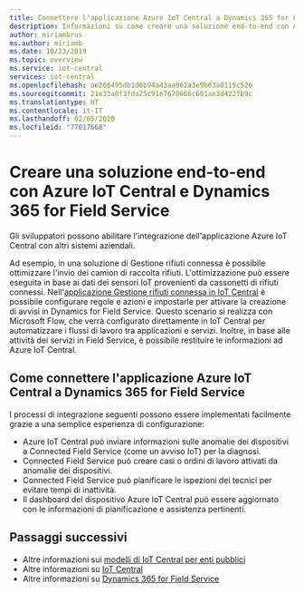 ```yaml
---
title: Connettere l'applicazione Azure IoT Central a Dynamics 365 for Field Service | Microsoft Docs
description: Informazioni su come creare una soluzione end-to-end con Azure IoT Central e Dynamics 365 for Field Service
author: miriambrus
ms.author: miriamb
ms.date: 10/23/2019
ms.topic: overview
ms.service: iot-central
services: iot-central
ms.openlocfilehash: ae266495db1d6b94a43aa962a3e9b63a8115c526
ms.sourcegitcommit: 21e33a0f3fda25c91e7670666c601ae3d422fb9c
ms.translationtype: HT
ms.contentlocale: it-IT
ms.lasthandoff: 02/05/2020
ms.locfileid: "77017668"
---
```

# <a name="build-end-to-end-solution-with-azure-iot-central-and-dynamics-365-field-service"></a>Creare una soluzione end-to-end con Azure IoT Central e Dynamics 365 for Field Service 



Gli sviluppatori possono abilitare l'integrazione dell'applicazione Azure IoT Central con altri sistemi aziendali. 


Ad esempio, in una soluzione di Gestione rifiuti connessa è possibile ottimizzare l'invio dei camion di raccolta rifiuti. L'ottimizzazione può essere eseguita in base ai dati dei sensori IoT provenienti da cassonetti di rifiuti connessi. Nell'[applicazione Gestione rifiuti connessa in IoT Central](./tutorial-connected-waste-management.md) è possibile configurare regole e azioni e impostarle per attivare la creazione di avvisi in Dynamics for Field Service. Questo scenario si realizza con Microsoft Flow, che verrà configurato direttamente in IoT Central per automatizzare i flussi di lavoro tra applicazioni e servizi. Inoltre, in base alle attività dei servizi in Field Service, è possibile restituire le informazioni ad Azure IoT Central. 

## <a name="how-to-connect-your-azure-iot-central-application-with-dynamics-365-field-services"></a>Come connettere l'applicazione Azure IoT Central a Dynamics 365 for Field Service 

I processi di integrazione seguenti possono essere implementati facilmente grazie a una semplice esperienza di configurazione:
* Azure IoT Central può inviare informazioni sulle anomalie dei dispositivi a Connected Field Service (come un avviso IoT) per la diagnosi.
* Connected Field Service può creare casi o ordini di lavoro attivati da anomalie dei dispositivi.
* Connected Field Service può pianificare le ispezioni dei tecnici per evitare tempi di inattività.
* Il dashboard del dispositivo Azure IoT Central può essere aggiornato con le informazioni di pianificazione e assistenza pertinenti.


## <a name="next-steps"></a>Passaggi successivi
* Altre informazioni sui [modelli di IoT Central per enti pubblici](./overview-iot-central-government.md)
* Altre informazioni su [IoT Central](https://docs.microsoft.com/azure/iot-central/core/overview-iot-central)
* Altre informazioni su [Dynamics 365 for Field Service](https://docs.microsoft.com/dynamics365/field-service/cfs-iot-overview)
